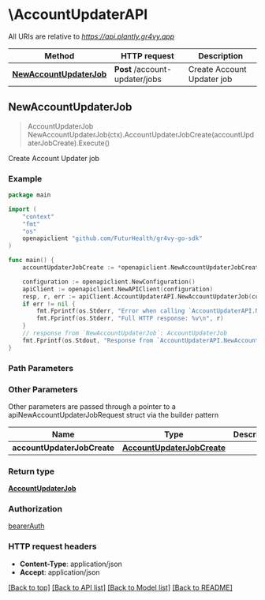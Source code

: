 # \AccountUpdaterAPI

All URIs are relative to *https://api.plantly.gr4vy.app*

Method | HTTP request | Description
------------- | ------------- | -------------
[**NewAccountUpdaterJob**](AccountUpdaterAPI.md#NewAccountUpdaterJob) | **Post** /account-updater/jobs | Create Account Updater job



## NewAccountUpdaterJob

> AccountUpdaterJob NewAccountUpdaterJob(ctx).AccountUpdaterJobCreate(accountUpdaterJobCreate).Execute()

Create Account Updater job



### Example

```go
package main

import (
	"context"
	"fmt"
	"os"
	openapiclient "github.com/FuturHealth/gr4vy-go-sdk"
)

func main() {
	accountUpdaterJobCreate := *openapiclient.NewAccountUpdaterJobCreate([]string{"PaymentMethodIds_example"}) // AccountUpdaterJobCreate |  (optional)

	configuration := openapiclient.NewConfiguration()
	apiClient := openapiclient.NewAPIClient(configuration)
	resp, r, err := apiClient.AccountUpdaterAPI.NewAccountUpdaterJob(context.Background()).AccountUpdaterJobCreate(accountUpdaterJobCreate).Execute()
	if err != nil {
		fmt.Fprintf(os.Stderr, "Error when calling `AccountUpdaterAPI.NewAccountUpdaterJob``: %v\n", err)
		fmt.Fprintf(os.Stderr, "Full HTTP response: %v\n", r)
	}
	// response from `NewAccountUpdaterJob`: AccountUpdaterJob
	fmt.Fprintf(os.Stdout, "Response from `AccountUpdaterAPI.NewAccountUpdaterJob`: %v\n", resp)
}
```

### Path Parameters



### Other Parameters

Other parameters are passed through a pointer to a apiNewAccountUpdaterJobRequest struct via the builder pattern


Name | Type | Description  | Notes
------------- | ------------- | ------------- | -------------
 **accountUpdaterJobCreate** | [**AccountUpdaterJobCreate**](AccountUpdaterJobCreate.md) |  | 

### Return type

[**AccountUpdaterJob**](AccountUpdaterJob.md)

### Authorization

[bearerAuth](../README.md#bearerAuth)

### HTTP request headers

- **Content-Type**: application/json
- **Accept**: application/json

[[Back to top]](#) [[Back to API list]](../README.md#documentation-for-api-endpoints)
[[Back to Model list]](../README.md#documentation-for-models)
[[Back to README]](../README.md)

